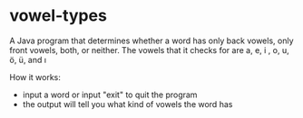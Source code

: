 # vowel-types
A Java program that determines whether a word has only back vowels, only front vowels, both, or neither. 
The vowels that it checks for are a, e, i , o, u, ö, ü, and ı

How it works:
- input a word or input "exit" to quit the program
- the output will tell you what kind of vowels the word has
